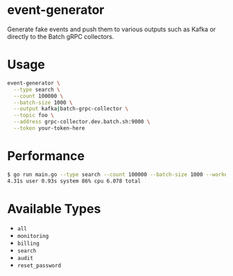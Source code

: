 event-generator
===============

Generate fake events and push them to various outputs such as Kafka or directly
to the Batch gRPC collectors.

# Usage

```bash
event-generator \
  --type search \
  --count 100000 \
  --batch-size 1000 \
  --output kafka|batch-grpc-collector \
  --topic foo \
  --address grpc-collector.dev.batch.sh:9000 \
  --token your-token-here
```

# Performance

```bash
$ go run main.go --type search --count 100000 --batch-size 1000 --workers 20 --output batch-grpc-collector
4.31s user 0.93s system 86% cpu 6.078 total
```

# Available Types

* `all`
* `monitoring`
* `billing`
* `search`
* `audit`
* `reset_password`
